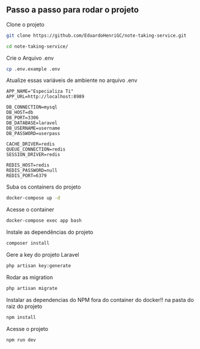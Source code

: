 ## Passo a passo para rodar o projeto
Clone o projeto
```sh
git clone https://github.com/EduardoHenriGC/note-taking-service.git
```
```sh
cd note-taking-service/
```


Crie o Arquivo .env
```sh
cp .env.example .env
```


Atualize essas variáveis de ambiente no arquivo .env
```dosini
APP_NAME="Especializa Ti"
APP_URL=http://localhost:8989

DB_CONNECTION=mysql
DB_HOST=db
DB_PORT=3306
DB_DATABASE=laravel
DB_USERNAME=username
DB_PASSWORD=userpass

CACHE_DRIVER=redis
QUEUE_CONNECTION=redis
SESSION_DRIVER=redis

REDIS_HOST=redis
REDIS_PASSWORD=null
REDIS_PORT=6379
```


Suba os containers do projeto
```sh
docker-compose up -d
```


Acesse o container
```sh
docker-compose exec app bash
```


Instale as dependências do projeto
```sh
composer install
```


Gere a key do projeto Laravel
```sh
php artisan key:generate
```
Rodar as migration
```sh
php artisan migrate
```
Instalar as dependencias do NPM fora do container do docker!! na pasta do raiz do projeto
```sh
npm install
```

Acesse o projeto
```sh
npm run dev
```


